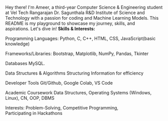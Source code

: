 Hey there! I'm Ameer, a third-year Computer Science & Engineering student at Vel Tech Rangarajan Dr. Sagunthala R&D Institute of Science and Technology with a passion for coding and Machine Learning Models. This README is my playground to showcase my journey, skills, and aspirations. Let's dive in!
**Skills & Interests:**

Programming Languages: Python, C, C++, HTML, CSS, JavaScript(basic knowledge)

Frameworks/Libraries: Bootstrap, Matplotlib, NumPy, Pandas, Tkinter

Databases MySQL.

Data Structures & Algorithms Structuring Information for efficiency

Developer Tools Git/Github, Google Colab, VS Code

Academic Coursework Data Structures, Operating Systems (Windows, Linux), CN, OOP, DBMS

Interests: Problem-Solving, Competitive Programming, Participating in Hackathons

